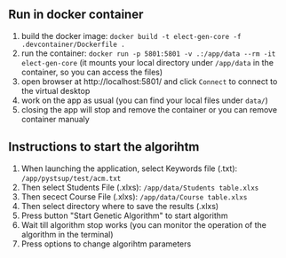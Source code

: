 ## Run in docker container
1. build the docker image: `docker build -t elect-gen-core -f .devcontainer/Dockerfile .`
1. run the container: `docker run -p 5801:5801 -v .:/app/data --rm -it elect-gen-core` (it mounts your local directory under `/app/data` in the container, so you can access the files)
1. open browser at http://localhost:5801/ and click `Connect` to connect to the virtual desktop
1. work on the app as usual (you can find your local files under `data/`)
1. closing the app will stop and remove the container or you can remove container manualy
## Instructions to start the algorihtm
1. When launching the application, select Keywords file (.txt): `/app/pystsup/test/acm.txt`
1. Then select Students File (.xlxs): `/app/data/Students table.xlxs`
1. Then secect Course File (.xlxs): `/app/data/Course table.xlxs`
1. Then select directory where to save the results (.xlxs)
1. Press button "Start Genetic Algorithm" to start algorithm
1. Wait till algorithm stop works (you can monitor the operation of the algorithm in the terminal)
1. Press options to change algorihtm parameters
